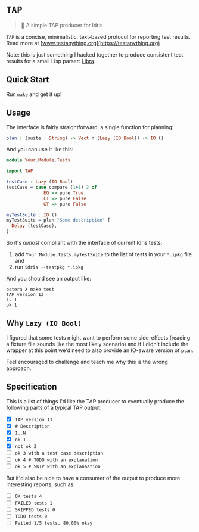 # `TAP`
> 🍻 A simple TAP producer for Idris

`TAP` is a concise, minimalistic, text-based protocol for reporting test
results. Read more at [www.testanything.org](https://testanything.org)

Note: this is just something I hacked together to produce consistent test
results for a small Lisp parser: [Libra](https://github.com/ostera/libra).

## Quick Start

Run `make` and get it up!

## Usage

The interface is fairly straightforward, a single function for planning:

```idris
plan : (suite : String) -> Vect n (Lazy (IO Bool)) -> IO ()
```

And you can use it like this:

```idris
module Your.Module.Tests

import TAP

testCase : Lazy (IO Bool)
testCase = case compare (1+1) 2 of
              EQ => pure True
              LT => pure False
              GT => pure False

myTestSuite : IO ()
myTestSuite = plan "Some description" [
  Delay (testCase),
]
```

So it's _almost_ compliant with the interface of current Idris tests:

1. add `Your.Module.Tests.myTestSuite` to the list of tests in your `*.ipkg` file and
2. run `idris --testpkg *.ipkg`

And you should see an output like:

```
ostera λ make test
TAP version 13
1..1
ok 1
```

## Why `Lazy (IO Bool)`

I figured that some tests might want to perform some side-effects (reading a
fixture file sounds like the most likely scenario) and if I didn't include the
wrapper at this point we'd need to also provide an IO-aware version of `plan`.

Feel encouraged to challenge and teach me why this is the wrong approach.

## Specification

This is a list of things I'd like the TAP producer to eventually produce the
following parts of a typical TAP output:

- [X] `TAP version 13`
- [X] `# Description`
- [X] `1..N`
- [X] `ok 1`
- [X] `not ok 2`
- [ ] `ok 3 with a test case description`
- [ ] `ok 4 # TODO with an explanation`
- [ ] `ok 5 # SKIP with an explanaation`

But it'd also be nice to have a consumer of the output to produce more
interesting reports, such as:

- [ ] `OK tests 4`
- [ ] `FAILED tests 1`
- [ ] `SKIPPED tests 0`
- [ ] `TODO tests 0`
- [ ] `Failed 1/5 tests, 80.00% okay`
